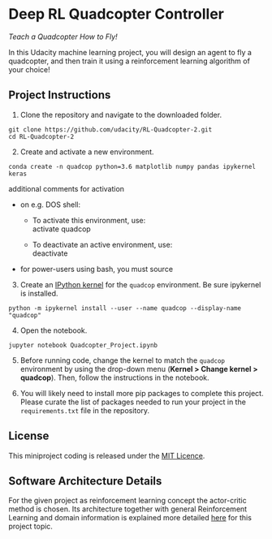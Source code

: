 # Deep RL Quadcopter Controller

*Teach a Quadcopter How to Fly!*

In this Udacity machine learning project, you will design an agent to fly a quadcopter, and then train it using a reinforcement learning algorithm of your choice! 

## Project Instructions

1. Clone the repository and navigate to the downloaded folder.

```
git clone https://github.com/udacity/RL-Quadcopter-2.git
cd RL-Quadcopter-2
```

2. Create and activate a new environment.

```
conda create -n quadcop python=3.6 matplotlib numpy pandas ipykernel keras
```
additional comments for activation

 - on e.g. DOS shell:
    - To activate this environment, use:<br>
      activate quadcop

    - To deactivate an active environment, use:<br>
      deactivate

 - for power-users using bash, you must source

3. Create an [IPython kernel](http://ipython.readthedocs.io/en/stable/install/kernel_install.html) for the `quadcop` environment. Be sure ipykernel is installed.
```
python -m ipykernel install --user --name quadcop --display-name "quadcop"
```

4. Open the notebook.
```
jupyter notebook Quadcopter_Project.ipynb
```

5. Before running code, change the kernel to match the `quadcop` environment by using the drop-down menu (**Kernel > Change kernel > quadcop**). Then, follow the instructions in the notebook.

6. You will likely need to install more pip packages to complete this project.  Please curate the list of packages needed to run your project in the `requirements.txt` file in the repository.

## License
This miniproject coding is released under the [MIT Licence](https://github.com/IloBe/RL_Quadcopter_master/edit/master/License).

## Software Architecture Details
For the given project as reinforcement learning concept the actor-critic method is chosen. Its architecture together with general Reinforcement Learning and domain information is explained more detailed [here](https://github.com/IloBe/RL_Quadcopter_master/edit/master/RL_architecture_info.pdf) for this project topic.
